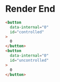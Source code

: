 # Render End
```html
<button
  data-internal="0"
  id="controlled"
>
  0
</button>
<button
  data-internal="0"
  id="uncontrolled"
>
  0
</button>
```
